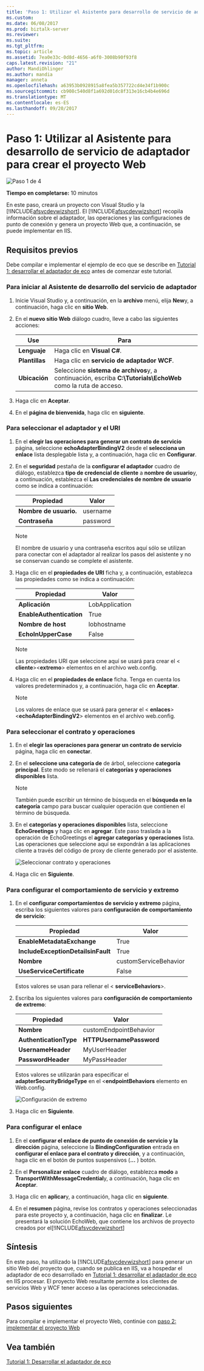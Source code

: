 ```yaml
---
title: 'Paso 1: Utilizar el Asistente para desarrollo de servicio de adaptador para crear el proyecto Web | Documentos de Microsoft'
ms.custom: 
ms.date: 06/08/2017
ms.prod: biztalk-server
ms.reviewer: 
ms.suite: 
ms.tgt_pltfrm: 
ms.topic: article
ms.assetid: 7ea0e33c-0d8d-4656-a6f0-3008b90f93f8
caps.latest.revision: "21"
author: MandiOhlinger
ms.author: mandia
manager: anneta
ms.openlocfilehash: a63953b0928915a8fea5b357722cd4e34f1b900c
ms.sourcegitcommit: cb908c540d8f1a692d01dc8f313e16cb4b4e696d
ms.translationtype: MT
ms.contentlocale: es-ES
ms.lasthandoff: 09/20/2017
---
```

# <a name="step-1-use-the-adapter-service-development-wizard-to-create-the-web-project"></a>Paso 1: Utilizar al Asistente para desarrollo de servicio de adaptador para crear el proyecto Web
![Paso 1 de 4](../../adapters-and-accelerators/adapter-oracle-ebs/media/step-1of4.gif "Step_1of4")  
  
 **Tiempo en completarse:** 10 minutos  
  
 En este paso, creará un proyecto con Visual Studio y la [!INCLUDE[afsvcdevwizshort](../../includes/afsvcdevwizshort-md.md)]. El [!INCLUDE[afsvcdevwizshort](../../includes/afsvcdevwizshort-md.md)] recopila información sobre el adaptador, las operaciones y las configuraciones de punto de conexión y genera un proyecto Web que, a continuación, se puede implementar en IIS.  
  
## <a name="prerequisites"></a>Requisitos previos  
 Debe compilar e implementar el ejemplo de eco que se describe en [Tutorial 1: desarrollar el adaptador de eco](../../adapters-and-accelerators/wcf-lob-adapter-sdk/tutorial-1-develop-the-echo-adapter.md) antes de comenzar este tutorial.  
  
### <a name="to-start-the-adapter-service-development-wizard"></a>Para iniciar al Asistente de desarrollo del servicio de adaptador  
  
1.  Inicie Visual Studio y, a continuación, en la **archivo** menú, elija **New**y, a continuación, haga clic en **sitio Web**.  
  
2.  En el **nuevo sitio Web** diálogo cuadro, lleve a cabo las siguientes acciones:  
  
    |Use|Para|  
    |--------------|----------------|  
    |**Lenguaje**|Haga clic en **Visual C#**.|  
    |**Plantillas**|Haga clic en **servicio de adaptador WCF**.|  
    |**Ubicación**|Seleccione **sistema de archivos**y, a continuación, escriba **C:\Tutorials\EchoWeb** como la ruta de acceso.|  
  
3.  Haga clic en **Aceptar**.  
  
4.  En el **página de bienvenida**, haga clic en **siguiente**.  
  
### <a name="to-select-the-adapter-and-uri"></a>Para seleccionar el adaptador y el URI  
  
1.  En el **elegir las operaciones para generar un contrato de servicio** página, seleccione **echoAdapterBindingV2** desde el **selecciona un enlace** lista desplegable lista y, a continuación, haga clic en  **Configurar**.  
  
2.  En el **seguridad** pestaña de la **configurar el adaptador** cuadro de diálogo, establezca **tipo de credencial de cliente** a **nombre de usuario**y, a continuación, establezca el  **Las credenciales de nombre de usuario** como se indica a continuación:  
  
    |Propiedad|Valor|  
    |--------------|-----------|  
    |**Nombre de usuario.**|username|  
    |**Contraseña**|password|  
  
    > [!NOTE]
    >  El nombre de usuario y una contraseña escritos aquí sólo se utilizan para conectar con el adaptador al realizar los pasos del asistente y no se conservan cuando se complete el asistente.  
  
3.  Haga clic en el **propiedades de URI** ficha y, a continuación, establezca las propiedades como se indica a continuación:  
  
    |Propiedad|Valor|  
    |--------------|-----------|  
    |**Aplicación**|LobApplication|  
    |**EnableAuthentication**|True|  
    |**Nombre de host**|lobhostname|  
    |**EchoInUpperCase**|False|  
  
    > [!NOTE]
    >  Las propiedades URI que seleccione aquí se usará para crear el \< **cliente**>\<**extremo**> elementos en el archivo web.config.  
  
4.  Haga clic en el **propiedades de enlace** ficha. Tenga en cuenta los valores predeterminados y, a continuación, haga clic en **Aceptar**.  
  
    > [!NOTE]
    >  Los valores de enlace que se usará para generar el \< **enlaces**>\<**echoAdapterBindingV2**> elementos en el archivo web.config.  
  
### <a name="to-select-the-contract-and-operations"></a>Para seleccionar el contrato y operaciones  
  
1.  En el **elegir las operaciones para generar un contrato de servicio** página, haga clic en **conectar**.  
  
2.  En el **seleccione una categoría de** de árbol, seleccione **categoría principal**. Este modo se rellenará el **categorías y operaciones disponibles** lista.  
  
    > [!NOTE]
    >  También puede escribir un término de búsqueda en el **búsqueda en la categoría** campo para buscar cualquier operación que contienen el término de búsqueda.  
  
3.  En el **categorías y operaciones disponibles** lista, seleccione **EchoGreetings** y haga clic en **agregar**. Este paso traslada a la operación de EchoGreetings el **agregar categorías y operaciones** lista. Las operaciones que seleccione aquí se expondrán a las aplicaciones cliente a través del código de proxy de cliente generado por el asistente.  
  
     ![Seleccionar contrato y operaciones](../../adapters-and-accelerators/wcf-lob-adapter-sdk/media/de497b32-c820-480f-84f3-a9d0d2ded86b.gif "de497b32-c820-480f-84f3-a9d0d2ded86b")  
  
4.  Haga clic en **Siguiente**.  
  
### <a name="to-configure-service-and-endpoint-behavior"></a>Para configurar el comportamiento de servicio y extremo  
  
1.  En el **configurar comportamientos de servicio y extremo** página, escriba los siguientes valores para **configuración de comportamiento de servicio**:  
  
    |Propiedad|Valor|  
    |--------------|-----------|  
    |**EnableMetadataExchange**|True|  
    |**IncludeExceptionDetailsinFault**|True|  
    |**Nombre**|customServiceBehavior|  
    |**UseServiceCertificate**|False|  
  
     Estos valores se usan para rellenar el \< **serviceBehaviors**>.  
  
2.  Escriba los siguientes valores para **configuración de comportamiento de extremo**:  
  
    |Propiedad|Valor|  
    |--------------|-----------|  
    |**Nombre**|customEndpointBehavior|  
    |**AuthenticationType**|**HTTPUsernamePassword**|  
    |**UsernameHeader**|MyUserHeader|  
    |**PasswordHeader**|MyPassHeader|  
  
     Estos valores se utilizarán para especificar el **adapterSecurityBridgeType** en el <**endpointBehaviors** elemento en Web.config.  
  
     ![Configuración de extremo](../../adapters-and-accelerators/wcf-lob-adapter-sdk/media/3fd5784c-64e5-47c1-9a6f-10f12f77f726.gif "3fd5784c-64e5-47c1-9a6f-10f12f77f726")  
  
3.  Haga clic en **Siguiente**.  
  
### <a name="to-configure-the-binding"></a>Para configurar el enlace  
  
1.  En el **configurar el enlace de punto de conexión de servicio y la dirección** página, seleccione la **BindingConfiguration** entrada en **configurar el enlace para el contrato y dirección**, y a continuación, haga clic en el botón de puntos suspensivos (**...** ) botón.  
  
2.  En el **Personalizar enlace** cuadro de diálogo, establezca **modo** a **TransportWithMessageCredential**y, a continuación, haga clic en **Aceptar**.  
  
3.  Haga clic en **aplicar**y, a continuación, haga clic en **siguiente**.  
  
4.  En el **resumen** página, revise los contratos y operaciones seleccionadas para este proyecto y, a continuación, haga clic en **finalizar**. Le presentará la solución EchoWeb, que contiene los archivos de proyecto creados por el[!INCLUDE[afsvcdevwizshort](../../includes/afsvcdevwizshort-md.md)]  
  
## <a name="what-did-i-just-do"></a>Síntesis  
 En este paso, ha utilizado la [!INCLUDE[afsvcdevwizshort](../../includes/afsvcdevwizshort-md.md)] para generar un sitio Web del proyecto que, cuando se publica en IIS, va a hospedar el adaptador de eco desarrollado en [Tutorial 1: desarrollar el adaptador de eco](../../adapters-and-accelerators/wcf-lob-adapter-sdk/tutorial-1-develop-the-echo-adapter.md) en IIS procesar. El proyecto Web resultante permite a los clientes de servicios Web y WCF tener acceso a las operaciones seleccionadas.  
  
## <a name="next-steps"></a>Pasos siguientes  
 Para compilar e implementar el proyecto Web, continúe con [paso 2: implementar el proyecto Web](../../adapters-and-accelerators/wcf-lob-adapter-sdk/step-2-deploy-the-web-project.md)  
  
## <a name="see-also"></a>Vea también  
 [Tutorial 1: Desarrollar el adaptador de eco](../../adapters-and-accelerators/wcf-lob-adapter-sdk/tutorial-1-develop-the-echo-adapter.md)